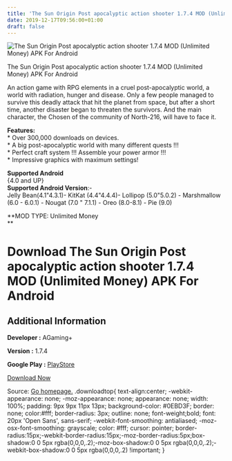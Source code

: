 ```yaml
---
title: 'The Sun Origin Post apocalyptic action shooter 1.7.4 MOD (Unlimited Money) APK For Android'
date: 2019-12-17T09:56:00+01:00
draft: false
---
```


![The Sun Origin Post apocalyptic action shooter 1.7.4 MOD (Unlimited Money) APK For Android](https://i0.wp.com/apkhome.net/wp-content/uploads/2019/12/The-Sun-Origin-Post-apocalyptic-action-shooter-1.7.4-MOD-Unlimited-Money.jpg "The Sun Origin Post apocalyptic action shooter 1.7.4 MOD (Unlimited Money) APK For Android")

  

The Sun Origin Post apocalyptic action shooter 1.7.4 MOD (Unlimited Money) APK For Android

An action game with RPG elements in a cruel post-apocalyptic world, a world with radiation, hunger and disease. Only a few people managed to survive this deadly attack that hit the planet from space, but after a short time, another disaster began to threaten the survivors. And the main character, the Chosen of the community of North-216, will have to face it.

**Features:**  
\* Over 300,000 downloads on devices.  
\* A big post-apocalyptic world with many different quests !!!  
\* Perfect craft system !!! Assemble your power armor !!!  
\* Impressive graphics with maximum settings!

**Supported Android**  
{4.0 and UP}  
**Supported Android Version**:-  
Jelly Bean(4.1"4.3.1)- KitKat (4.4"4.4.4)- Lollipop (5.0"5.0.2) - Marshmallow (6.0 - 6.0.1) - Nougat (7.0 " 7.1.1) - Oreo (8.0-8.1) - Pie (9.0)

**MOD TYPE: Unlimited Money  
**

Download The Sun Origin Post apocalyptic action shooter 1.7.4 MOD (Unlimited Money) APK For Android
===================================================================================================

Additional Information
----------------------

**Developer :** AGaming+

**Version :** 1.7.4

**Google Play :** [PlayStore](https://play.google.com/store/apps/details?id=com.agaming.thesun.origin)

  

[Download Now](https://store4app.co/post/the-sun-origin-post-apocalyptic-action-shooter-1-7-4-mod-unlimited-money-apk-for-android_1576572580)

  
Source: [Go homepage.](https://store4app.co/post/the-sun-origin-post-apocalyptic-action-shooter-1-7-4-mod-unlimited-money-apk-for-android_1576572580) .downloadtop{ text-align:center; -webkit-appearance: none; -moz-appearance: none; appearance: none; width: 100%; padding: 9px 9px 11px 13px; background-color: #0EBD3F; border: none; color:#fff; border-radius: 3px; outline: none; font-weight;bold; font: 20px 'Open Sans', sans-serif; -webkit-font-smoothing: antialiased; -moz-osx-font-smoothing: grayscale; color: #fff; cursor: pointer; border-radius:15px;-webkit-border-radius:15px;-moz-border-radius:5px;box-shadow:0 0 5px rgba(0,0,0,.2);-moz-box-shadow:0 0 5px rgba(0,0,0,.2);-webkit-box-shadow:0 0 5px rgba(0,0,0,.2) !important; }